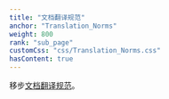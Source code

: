 ```yaml
---
title: "文档翻译规范"
anchor: "Translation_Norms"
weight: 800
rank: "sub_page"
customCss: "css/Translation_Norms.css"
hasContent: true
---
```


移步[文档翻译规范](/Translation_Norms/)。
